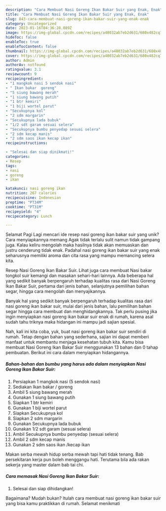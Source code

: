 ```yaml
---
description: "Cara Membuat Nasi Goreng Ikan Bakar Suir yang Enak, Enak"
title: "Cara Membuat Nasi Goreng Ikan Bakar Suir yang Enak, Enak"
slug: 843-cara-membuat-nasi-goreng-ikan-bakar-suir-yang-enak-enak
category: Uncategorized
date: 2023-01-16T04:36:28.089Z
image: https://img-global.cpcdn.com/recipes/a48032ab7eb2d631/680x482cq70/nasi-goreng-ikan-bakar-suir-foto-resep-utama.jpg
hideToc: false
enableToc: true
enableTocContent: false
thumbnail: https://img-global.cpcdn.com/recipes/a48032ab7eb2d631/680x482cq70/nasi-goreng-ikan-bakar-suir-foto-resep-utama.jpg
cover: https://img-global.cpcdn.com/recipes/a48032ab7eb2d631/680x482cq70/nasi-goreng-ikan-bakar-suir-foto-resep-utama.jpg
author: Admin
authorAv: notfound
ratingvalue: 3.1
reviewcount: 9
recipeingredient:
- "1 mangkok nasi 5 sendok nasi"
- " Ikan bakar  goreng"
- "5 siung bawang merah"
- "1 siung bawang putih"
- "1 btr kemiri"
- "1 biji wortel parut"
- "Secukupnya kol"
- "2 sdm margarin"
- "Secukupnya lada bubuk"
- "1/2 sdt garam sesuai selera"
- "Secukupnya bumbu penyedap sesuai selera"
- "2 sdm kecap manis"
- "2 sdm saos ikan kecap ikan"
recipeinstructions:

- "Selesai dan siap dinikmati!"
categories:
- Resep
tags:
- nasi
- goreng
- ikan

katakunci: nasi goreng ikan 
nutrition: 267 calories
recipecuisine: Indonesian
preptime: "PT34M"
cooktime: "PT31M"
recipeyield: "4"
recipecategory: Lunch

---
```



Selamat Pagi Lagi mencari ide resep nasi goreng ikan bakar suir yang unik? Cara menyiapkannya memang Agak tidak terlalu sulit namun tidak gampang juga. Kalau keliru mengolah maka hasilnya tidak akan memuaskan dan justru cenderung tidak enak. Padahal nasi goreng ikan bakar suir yang enak seharusnya memiliki aroma dan cita rasa yang mampu memancing selera kita.


Resep Nasi Goreng Ikan Bakar Suir. Lihat juga cara membuat Nasi bakar tongkol suir kemangi dan masakan sehari-hari lainnya. Ada beberapa hal yang sedikit banyak berpengaruh terhadap kualitas rasa dari Nasi Goreng Ikan Bakar Suir, pertama dari jenis bahan, selanjutnya pemilihan bahan segar, hingga cara mengolah dan menyajikannya.

Banyak hal yang sedikit banyak berpengaruh terhadap kualitas rasa dari nasi goreng ikan bakar suir, mulai dari jenis bahan, lalu pemilihan bahan segar hingga cara membuat dan menghidangkannya. Tak perlu pusing jika ingin menyiapkan nasi goreng ikan bakar suir enak di rumah, karena asal sudah tahu triknya maka hidangan ini mampu jadi sajian spesial.


Nah, kali ini kita coba, yuk, buat nasi goreng ikan bakar suir sendiri di rumah. Tetap dengan bahan yang sederhana, sajian ini dapat memberi manfaat untuk membantu menjaga kesehatan tubuh kita. Kamu bisa membuat Nasi Goreng Ikan Bakar Suir menggunakan 13 bahan dan 0 tahap pembuatan. Berikut ini cara dalam menyiapkan hidangannya.

<!--inarticleads1-->

##### Bahan-bahan dan bumbu yang harus ada dalam menyiapkan Nasi Goreng Ikan Bakar Suir:

1. Persiapkan 1 mangkok nasi (5 sendok nasi)
1. Sediakan  Ikan bakar / goreng
1. Ambil 5 siung bawang merah
1. Gunakan 1 siung bawang putih
1. Siapkan 1 btr kemiri
1. Gunakan 1 biji wortel parut
1. Siapkan Secukupnya kol
1. Siapkan 2 sdm margarin
1. Gunakan Secukupnya lada bubuk
1. Gunakan 1/2 sdt garam (sesuai selera)
1. Ambil Secukupnya bumbu penyedap (sesuai selera)
1. Ambil 2 sdm kecap manis
1. Gunakan 2 sdm saos ikan /kecap ikan


Makan serba mewah hidup serba mewah tapi hati tidak tenang. Bab persekitaran kerja pun boleh menggangu hati. Terutama bila ada rakan sekerja yang master dalam bab tai chi. 

<!--inarticleads2-->

##### Cara memasak Nasi Goreng Ikan Bakar Suir:


1. Selesai dan siap dihidangkan!



Bagaimana? Mudah bukan? Itulah cara membuat nasi goreng ikan bakar suir yang bisa kamu praktikkan di rumah. Selamat menikmati
